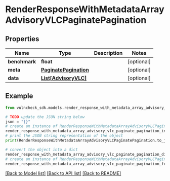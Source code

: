 # RenderResponseWithMetadataArrayAdvisoryVLCPaginatePagination


## Properties

Name | Type | Description | Notes
------------ | ------------- | ------------- | -------------
**benchmark** | **float** |  | [optional] 
**meta** | [**PaginatePagination**](PaginatePagination.md) |  | [optional] 
**data** | [**List[AdvisoryVLC]**](AdvisoryVLC.md) |  | [optional] 

## Example

```python
from vulncheck_sdk.models.render_response_with_metadata_array_advisory_vlc_paginate_pagination import RenderResponseWithMetadataArrayAdvisoryVLCPaginatePagination

# TODO update the JSON string below
json = "{}"
# create an instance of RenderResponseWithMetadataArrayAdvisoryVLCPaginatePagination from a JSON string
render_response_with_metadata_array_advisory_vlc_paginate_pagination_instance = RenderResponseWithMetadataArrayAdvisoryVLCPaginatePagination.from_json(json)
# print the JSON string representation of the object
print(RenderResponseWithMetadataArrayAdvisoryVLCPaginatePagination.to_json())

# convert the object into a dict
render_response_with_metadata_array_advisory_vlc_paginate_pagination_dict = render_response_with_metadata_array_advisory_vlc_paginate_pagination_instance.to_dict()
# create an instance of RenderResponseWithMetadataArrayAdvisoryVLCPaginatePagination from a dict
render_response_with_metadata_array_advisory_vlc_paginate_pagination_from_dict = RenderResponseWithMetadataArrayAdvisoryVLCPaginatePagination.from_dict(render_response_with_metadata_array_advisory_vlc_paginate_pagination_dict)
```
[[Back to Model list]](../README.md#documentation-for-models) [[Back to API list]](../README.md#documentation-for-api-endpoints) [[Back to README]](../README.md)


